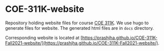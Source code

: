 # COE-311K-website

Repository holding website files for course [COE 311K](https://github.com/prashjha/COE-311K-Fall2021). We use hugo to generate files for website. The generated html files are in `docs` directory. 

Corresponding website is located at [https://prashjha.github.io/COE-311K-Fall2021-website/](https://prashjha.github.io/COE-311K-Fall2021-website/).
